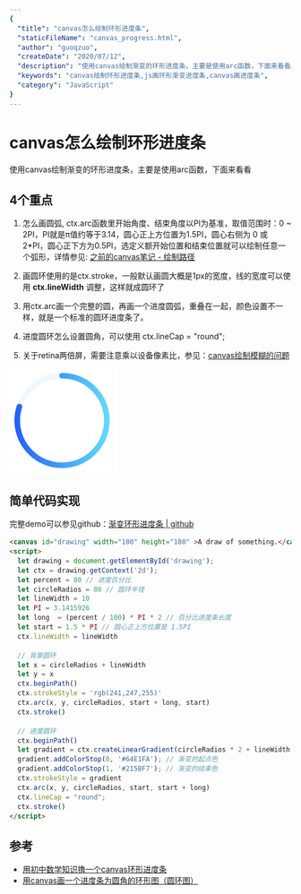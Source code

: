 ```yaml
---
{
  "title": "canvas怎么绘制环形进度条",
  "staticFileName": "canvas_progress.html",
  "author": "guoqzuo",
  "createDate": "2020/07/12",
  "description": "使用canvas绘制渐变的环形进度条，主要是使用arc函数，下面来看看。4个重点：1. 怎么画圆弧, ctx.arc函数里开始角度、结束角度以PI为基准，取值范围时：0 ~ 2PI，PI就是π值约等于3.14，圆心正上方位置为1.5PI，圆心右侧为 0 或 2*PI，圆心正下方为0.5PI，选定义额开始位置和结束位置就可以绘制任意一个弧形",
  "keywords": "canvas绘制环形进度条,js画环形渐变进度条,canvas画进度条",
  "category": "JavaScript"
}
---
```


# canvas怎么绘制环形进度条

使用canvas绘制渐变的环形进度条，主要是使用arc函数，下面来看看

## 4个重点
1. 怎么画圆弧, ctx.arc函数里开始角度、结束角度以PI为基准，取值范围时：0 ~ 2PI，PI就是π值约等于3.14，圆心正上方位置为1.5PI，圆心右侧为 0 或 2*PI，圆心正下方为0.5PI，选定义额开始位置和结束位置就可以绘制任意一个弧形，详情参见: [之前的canvas笔记 - 绘制路径](https://www.yuque.com/guoqzuo/js_es6/sbx6vi#eda54f70)

2. 画圆环使用的是ctx.stroke，一般默认画圆大概是1px的宽度，线的宽度可以使用 **ctx.lineWidth** 调整，这样就成圆环了

3. 用ctx.arc画一个完整的圆，再画一个进度圆弧，重叠在一起，颜色设置不一样，就是一个标准的圆环进度条了。

4. 进度圆环怎么设置圆角，可以使用 ctx.lineCap = "round";

5. 关于retina两倍屏，需要注意乘以设备像素比，参见：[canvas绘制模糊的问题](http://www.zuo11.com/blog/2020/7/canvas_dim.html)

![canvas_progress.png](../../../images/blog/js/canvas_progress.png)

## 简单代码实现
完整demo可以参见github：[渐变环形进度条 | github](https://github.com/dev-zuo/fedemo/blob/master/src/DebugDemo/%E6%B8%90%E5%8F%98%E7%8E%AF%E5%BD%A2%E8%BF%9B%E5%BA%A6%E6%9D%A1/index.html)
```html
<canvas id="drawing" width="180" height="180" >A draw of something.</canvas>
<script>
  let drawing = document.getElementById('drawing');
  let ctx = drawing.getContext('2d');
  let percent = 80 // 进度百分比
  let circleRadios = 80 // 圆环半径
  let lineWidth = 10
  let PI = 3.1415926
  let long  = (percent / 100) * PI * 2 // 百分比进度条长度
  let start = 1.5 * PI // 圆心正上方位置是 1.5PI
  ctx.lineWidth = lineWidth

  // 背景圆环
  let x = circleRadios + lineWidth
  let y = x
  ctx.beginPath()
  ctx.strokeStyle = 'rgb(241,247,255)'
  ctx.arc(x, y, circleRadios, start + long, start)
  ctx.stroke()

  // 进度圆环
  ctx.beginPath()
  let gradient = ctx.createLinearGradient(circleRadios * 2 + lineWidth * 2, lineWidth + circleRadios, 0 , circleRadios + lineWidth); // 从(130,130)到(160,160)渐变
  gradient.addColorStop(0, '#64E1FA'); // 渐变的起点色
  gradient.addColorStop(1, '#215BF7'); // 渐变的结束色
  ctx.strokeStyle = gradient
  ctx.arc(x, y, circleRadios, start, start + long)
  ctx.lineCap = "round";
  ctx.stroke()
</script>
```

## 参考 
- [用初中数学知识撸一个canvas环形进度条](https://juejin.im/post/5dc626125188253aec025a60#heading-10)
- [用canvas画一个进度条为圆角的环形图（圆环图）](https://www.jianshu.com/p/e0fe05210134)
